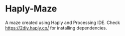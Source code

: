 # Haply-Maze
A maze created using Haply and Processing IDE.
Check https://2diy.haply.co/ for installing dependencies.
